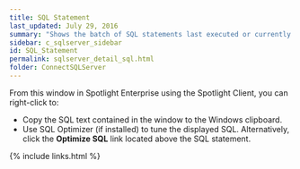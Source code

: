```yaml
---
title: SQL Statement
last_updated: July 29, 2016
summary: "Shows the batch of SQL statements last executed or currently executing by the selected item."
sidebar: c_sqlserver_sidebar
id: SQL_Statement
permalink: sqlserver_detail_sql.html
folder: ConnectSQLServer
---
```



From this window in Spotlight Enterprise using the Spotlight Client, you can right-click to:

* Copy the SQL text contained in the window to the Windows clipboard.
* Use SQL Optimizer (if installed) to tune the displayed SQL. Alternatively, click the **Optimize SQL** link located above the SQL statement.



{% include links.html %}
